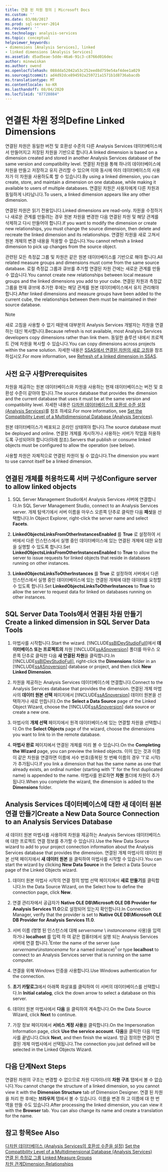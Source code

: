 ```yaml
---
title: 연결 된 차원 정의 | Microsoft Docs
ms.custom: ''
ms.date: 03/08/2017
ms.prod: sql-server-2014
ms.reviewer: ''
ms.technology: analysis-services
ms.topic: conceptual
helpviewer_keywords:
- dimensions [Analysis Services], linked
- linked dimensions [Analysis Services]
ms.assetid: d5ad5eae-5dde-46a6-91c3-c8766d016dec
author: minewiskan
ms.author: owend
ms.openlocfilehash: 088dda52042a53c252eed8d759e54af4dee1a029
ms.sourcegitcommit: ad4d92dce894592a259721a1571b1d8736abacdb
ms.translationtype: MT
ms.contentlocale: ko-KR
ms.lasthandoff: 08/04/2020
ms.locfileid: "87728884"
---
```

# <a name="define-linked-dimensions"></a><span data-ttu-id="9ced8-102">연결된 차원 정의</span><span class="sxs-lookup"><span data-stu-id="9ced8-102">Define Linked Dimensions</span></span>
  <span data-ttu-id="9ced8-103">연결된 차원은 동일한 버전 및 호환성 수준의 다른 Analysis Services 데이터베이스에서 만들어지고 저장된 차원을 기반으로 합니다.</span><span class="sxs-lookup"><span data-stu-id="9ced8-103">A linked dimension is based on a dimension created and stored in another Analysis Services database of the same version and compatibility level.</span></span> <span data-ttu-id="9ced8-104">연결된 차원을 통해 하나의 데이터베이스에 차원을 만들고 저장하고 유지 관리할 수 있으며 이와 동시에 여러 데이터베이스의 사용자가 이 차원을 사용하도록 할 수 있습니다.</span><span class="sxs-lookup"><span data-stu-id="9ced8-104">By using a linked dimension, you can create, store, and maintain a dimension on one database, while making it available to users of multiple databases.</span></span> <span data-ttu-id="9ced8-105">연결된 차원은 사용자에게 다른 차원과 동일하게 나타납니다.</span><span class="sxs-lookup"><span data-stu-id="9ced8-105">To users, a linked dimension appears like any other dimension.</span></span>  
  
 <span data-ttu-id="9ced8-106">연결된 차원은 읽기 전용입니다.</span><span class="sxs-lookup"><span data-stu-id="9ced8-106">Linked dimensions are read-only.</span></span> <span data-ttu-id="9ced8-107">차원을 수정하거나 새로운 관계를 만들려는 경우 원본 차원을 변경한 다음 연결된 차원 및 해당 관계를 삭제하고 다시 만들어야 합니다.</span><span class="sxs-lookup"><span data-stu-id="9ced8-107">If you want to modify the dimension or create new relationships, you must change the source dimension, then delete and recreate the linked dimension and its relationships.</span></span> <span data-ttu-id="9ced8-108">연결된 차원을 새로 고쳐서 원본 개체의 변경 내용을 적용할 수 없습니다.</span><span class="sxs-lookup"><span data-stu-id="9ced8-108">You cannot refresh a linked dimension to pick up changes from the source object.</span></span>  
  
 <span data-ttu-id="9ced8-109">관련된 모든 측정값 그룹 및 차원은 같은 원본 데이터베이스를 기반으로 해야 합니다.</span><span class="sxs-lookup"><span data-stu-id="9ced8-109">All related measure groups and dimensions must come from the same source database.</span></span> <span data-ttu-id="9ced8-110">로컬 측정값 그룹과 큐브를 추가할 연결된 차원 간에는 새로운 관계를 만들 수 없습니다.</span><span class="sxs-lookup"><span data-stu-id="9ced8-110">You cannot create new relationships between local measure groups and the linked dimensions you add to your cube.</span></span> <span data-ttu-id="9ced8-111">연결된 차원과 측정값 그룹을 현재 큐브에 추가한 후에는 해당 관계를 원본 데이터베이스에서 유지 관리해야 합니다.</span><span class="sxs-lookup"><span data-stu-id="9ced8-111">After linked dimensions and measure groups have been added to the current cube, the relationships between them must be maintained in their source database.</span></span>  
  
> [!NOTE]  
>  <span data-ttu-id="9ced8-112">새로 고침을 사용할 수 없기 때문에 대부분의 Analysis Services 개발자는 차원을 연결하는 대신 복사합니다.</span><span class="sxs-lookup"><span data-stu-id="9ced8-112">Because refresh is not available, most Analysis Services developers copy dimensions rather than link them.</span></span> <span data-ttu-id="9ced8-113">동일한 솔루션 내에서 프로젝트 간에 차원을 복사할 수 있습니다.</span><span class="sxs-lookup"><span data-stu-id="9ced8-113">You can copy dimensions across projects within the same solution.</span></span> <span data-ttu-id="9ced8-114">자세한 내용은 [SSAS에서 연결된 차원의 새로 고침](http://sqlblog.com/blogs/marco_russo/archive/2006/09/12/refresh-of-a-linked-dimension-in-ssas.aspx)을 참조하십시오.</span><span class="sxs-lookup"><span data-stu-id="9ced8-114">For more information, see [Refresh of a linked dimension in SSAS](http://sqlblog.com/blogs/marco_russo/archive/2006/09/12/refresh-of-a-linked-dimension-in-ssas.aspx).</span></span>  
  
## <a name="prerequisites"></a><span data-ttu-id="9ced8-115">사전 요구 사항</span><span class="sxs-lookup"><span data-stu-id="9ced8-115">Prerequisites</span></span>  
 <span data-ttu-id="9ced8-116">차원을 제공하는 원본 데이터베이스와 차원을 사용하는 현재 데이터베이스는 버전 및 호환성 수준이 같아야 합니다.</span><span class="sxs-lookup"><span data-stu-id="9ced8-116">The source database that provides the dimension and the current database that uses it must be at the same version and compatibility level.</span></span> <span data-ttu-id="9ced8-117">자세한 내용은 [다차원 데이터베이스의 호환성 수준 설정 &#40;Analysis Services&#41;](compatibility-level-of-a-multidimensional-database-analysis-services.md)를 참조 하세요.</span><span class="sxs-lookup"><span data-stu-id="9ced8-117">For more information, see [Set the Compatibility Level of a Multidimensional Database &#40;Analysis Services&#41;](compatibility-level-of-a-multidimensional-database-analysis-services.md).</span></span>  
  
 <span data-ttu-id="9ced8-118">원본 데이터베이스가 배포되고 온라인 상태여야 합니다.</span><span class="sxs-lookup"><span data-stu-id="9ced8-118">The source database must be deployed and online.</span></span> <span data-ttu-id="9ced8-119">연결된 개체를 게시하거나 사용하는 서버가 작업을 허용하도록 구성되어야 합니다(아래 참조).</span><span class="sxs-lookup"><span data-stu-id="9ced8-119">Servers that publish or consume linked objects must be configured to allow the operation (see below).</span></span>  
  
 <span data-ttu-id="9ced8-120">사용할 차원은 자체적으로 연결된 차원이 될 수 없습니다.</span><span class="sxs-lookup"><span data-stu-id="9ced8-120">The dimension you want to use cannot itself be a linked dimension.</span></span>  
  
## <a name="configure-server-to-allow-linked-objects"></a><span data-ttu-id="9ced8-121">연결된 개체를 허용하도록 서버 구성</span><span class="sxs-lookup"><span data-stu-id="9ced8-121">Configure server to allow linked objects</span></span>  
  
1.  <span data-ttu-id="9ced8-122">SQL Server Management Studio에서 Analysis Services 서버에 연결합니다.</span><span class="sxs-lookup"><span data-stu-id="9ced8-122">In SQL Server Management Studio, connect to an Analysis Services server.</span></span> <span data-ttu-id="9ced8-123">개체 탐색기에서 서버 이름을 마우스 오른쪽 단추로 클릭한 다음 **패싯**을 선택합니다.</span><span class="sxs-lookup"><span data-stu-id="9ced8-123">In Object Explorer, right-click the server name and select **Facets**.</span></span>  
  
2.  <span data-ttu-id="9ced8-124">**LinkedObjectsLinksFromOtherInstancesEnabled** 를 **True** 로 설정하여 서버에서 다른 인스턴스에서 실행 중인 데이터베이스에 있는 연결된 개체에 대한 요청을 실행할 수 있도록 합니다.</span><span class="sxs-lookup"><span data-stu-id="9ced8-124">Set **LinkedObjectsLinksFromOtherInstancesEnabled** to **True** to allow the server to issue requests for linked objects that reside in databases running on other instances.</span></span>  
  
3.  <span data-ttu-id="9ced8-125">**LinkedObjectsLinksToOtherInstances** 를 **True** 로 설정하여 서버에서 다른 인스턴스에서 실행 중인 데이터베이스에 있는 연결된 개체에 대한 데이터를 요청할 수 있도록 합니다.</span><span class="sxs-lookup"><span data-stu-id="9ced8-125">Set **LinkedObjectsLinksToOtherInstances** to **True** to allow the server to request data for linked on databases running on other instances.</span></span>  
  
## <a name="create-a-linked-dimension-in-sql-server-data-tools"></a><span data-ttu-id="9ced8-126">SQL Server Data Tools에서 연결된 차원 만들기</span><span class="sxs-lookup"><span data-stu-id="9ced8-126">Create a linked dimension in SQL Server Data Tools</span></span>  
  
1.  <span data-ttu-id="9ced8-127">마법사를 시작합니다.</span><span class="sxs-lookup"><span data-stu-id="9ced8-127">Start the wizard.</span></span> <span data-ttu-id="9ced8-128">[!INCLUDE[ssBIDevStudioFull](../../includes/ssbidevstudiofull-md.md)]에서 **데이터베이스 또는 프로젝트의** 차원 [!INCLUDE[ssASnoversion](../../includes/ssasnoversion-md.md)] 폴더를 마우스 오른쪽 단추로 클릭한 다음 **새 연결된 차원**을 클릭합니다.</span><span class="sxs-lookup"><span data-stu-id="9ced8-128">In [!INCLUDE[ssBIDevStudioFull](../../includes/ssbidevstudiofull-md.md)], right-click the **Dimensions** folder in an [!INCLUDE[ssASnoversion](../../includes/ssasnoversion-md.md)] database or project, and then click **New Linked Dimension**.</span></span>  
  
2.  <span data-ttu-id="9ced8-129">차원을 제공하는 Analysis Services 데이터베이스에 연결합니다.</span><span class="sxs-lookup"><span data-stu-id="9ced8-129">Connect to the Analysis Services database that provides the dimension.</span></span> <span data-ttu-id="9ced8-130">연결된 개체 마법사의 **데이터 원본 선택** 페이지에서 [!INCLUDE[ssASnoversion](../../includes/ssasnoversion-md.md)] 데이터 원본을 선택하거나 새로 만듭니다.</span><span class="sxs-lookup"><span data-stu-id="9ced8-130">On the **Select a Data Source** page of the Linked Object Wizard, choose the [!INCLUDE[ssASnoversion](../../includes/ssasnoversion-md.md)] data source or create a new one.</span></span>  
  
3.  <span data-ttu-id="9ced8-131">마법사의 **개체 선택** 페이지에서 원격 데이터베이스에 있는 연결할 차원을 선택합니다.</span><span class="sxs-lookup"><span data-stu-id="9ced8-131">On the **Select Objects** page of the wizard, choose the dimensions you want to link to in the remote database.</span></span>  
  
4.  <span data-ttu-id="9ced8-132">**마법사 완료** 페이지에서 연결된 개체를 미리 볼 수 있습니다.</span><span class="sxs-lookup"><span data-stu-id="9ced8-132">On the **Completing the Wizard** page, you can preview the linked objects.</span></span> <span data-ttu-id="9ced8-133">이미 있는 것과 이름이 같은 차원을 연결하면 이름에 서수 번호(중복된 첫 번째 이름의 경우 '1'로 시작)가 추가됩니다.</span><span class="sxs-lookup"><span data-stu-id="9ced8-133">If you link a dimension that has the same name as one that already exists, an ordinal number (starting with '1' for the first duplicated name) is appended to the name.</span></span> <span data-ttu-id="9ced8-134">마법사를 완료하면 **차원** 폴더에 차원이 추가됩니다.</span><span class="sxs-lookup"><span data-stu-id="9ced8-134">When you complete the wizard, the dimension is added to the **Dimensions** folder.</span></span>  
  
##  <a name="create-a-new-data-source-connection-to-an-analysis-services-database"></a><a name="bkmk_CreateNew"></a> <span data-ttu-id="9ced8-135">Analysis Services 데이터베이스에 대한 새 데이터 원본 연결 만들기</span><span class="sxs-lookup"><span data-stu-id="9ced8-135">Create a New Data Source Connection to an Analysis Services Database</span></span>  
 <span data-ttu-id="9ced8-136">새 데이터 원본 마법사를 사용하여 차원을 제공하는 Analysis Services 데이터베이스에 대한 프로젝트 연결 정보를 추가할 수 있습니다.</span><span class="sxs-lookup"><span data-stu-id="9ced8-136">Use the New Data Source wizard to add to your project connection information about the Analysis Services database that provides the dimension.</span></span> <span data-ttu-id="9ced8-137">연결된 개체 마법사의 데이터 원본 선택 페이지에서 **새 데이터 원본** 을 클릭하여 마법사를 시작할 수 있습니다.</span><span class="sxs-lookup"><span data-stu-id="9ced8-137">You can start the wizard by clicking **New Data Source** in the Select a Data Source page of the Linked Objects wizard.</span></span>  
  
1.  <span data-ttu-id="9ced8-138">데이터 원본 마법사 시작의 연결 정의 방법 선택 페이지에서 **새로 만들기**를 클릭합니다.</span><span class="sxs-lookup"><span data-stu-id="9ced8-138">In the Data Source Wizard, on the Select how to define the connection page, click **New**.</span></span>  
  
2.  <span data-ttu-id="9ced8-139">연결 관리자에서 공급자가 **Native OLE DB\Microsoft OLE DB Provider for Analysis Services 11.0**으로 설정되어 있는지 확인합니다.</span><span class="sxs-lookup"><span data-stu-id="9ced8-139">In Connection Manager, verify that the provider is set to **Native OLE DB\Microsoft OLE DB Provider for Analysis Services 11.0**.</span></span>  
  
3.  <span data-ttu-id="9ced8-140">서버 이름 (명명 된 인스턴스에 대해 *servername* \\ *instancename* 사용)을 입력 하거나 **localhost** 를 입력 하 여 같은 컴퓨터에서 실행 되는 Analysis Services 서버에 연결 합니다.<sup>1</sup></span><span class="sxs-lookup"><span data-stu-id="9ced8-140">Enter the name of the server (use *servername*\\*instancename* for a named instance)<sup>1</sup> or type **localhost** to connect to an Analysis Services server that is running on the same computer.</span></span>  
  
4.  <span data-ttu-id="9ced8-141">연결을 위해 Windows 인증을 사용합니다.</span><span class="sxs-lookup"><span data-stu-id="9ced8-141">Use Windows authentication for the connection.</span></span>  
  
5.  <span data-ttu-id="9ced8-142">**초기 카탈로그**에서 아래쪽 화살표를 클릭하여 이 서버의 데이터베이스를 선택합니다.</span><span class="sxs-lookup"><span data-stu-id="9ced8-142">In **Initial catalog**, click the down arrow to select a database on this server.</span></span>  
  
6.  <span data-ttu-id="9ced8-143">데이터 원본 마법사에서 **다음** 을 클릭하여 계속합니다.</span><span class="sxs-lookup"><span data-stu-id="9ced8-143">On the Data Source Wizard, click **Next** to continue.</span></span>  
  
7.  <span data-ttu-id="9ced8-144">가장 정보 페이지에서 **서비스 계정 사용**을 클릭합니다.</span><span class="sxs-lookup"><span data-stu-id="9ced8-144">On the Impersonation Information page, click **Use the service account**.</span></span> <span data-ttu-id="9ced8-145">**다음**을 클릭한 다음 마법사를 끝냅니다.</span><span class="sxs-lookup"><span data-stu-id="9ced8-145">Click **Next**, and then finish the wizard.</span></span> <span data-ttu-id="9ced8-146">방금 정의한 연결이 연결된 개체 마법사에서 선택됩니다.</span><span class="sxs-lookup"><span data-stu-id="9ced8-146">The connection you just defined will be selected in the Linked Objects Wizard.</span></span>  
  
## <a name="next-steps"></a><span data-ttu-id="9ced8-147">다음 단계</span><span class="sxs-lookup"><span data-stu-id="9ced8-147">Next Steps</span></span>  
 <span data-ttu-id="9ced8-148">연결된 차원의 구조는 변경할 수 없으므로 차원 디자이너의 **차원 구조** 탭에서 볼 수 없습니다.</span><span class="sxs-lookup"><span data-stu-id="9ced8-148">You cannot change the structure of a linked dimension, so you cannot view it with the **Dimension Structure** tab of Dimension Designer.</span></span> <span data-ttu-id="9ced8-149">연결 된 차원을 처리 한 후에는 **브라우저** 탭에서 볼 수 있습니다. 이름을 변경 하 고 이름에 대 한 번역을 만들 수도 있습니다.</span><span class="sxs-lookup"><span data-stu-id="9ced8-149">After processing the linked dimension, you can view it with the **Browser** tab. You can also change its name and create a translation for the name.</span></span>  
  
## <a name="see-also"></a><span data-ttu-id="9ced8-150">참고 항목</span><span class="sxs-lookup"><span data-stu-id="9ced8-150">See Also</span></span>  
 <span data-ttu-id="9ced8-151">[다차원 데이터베이스 &#40;Analysis Services의 호환성 수준을 설정&#41;](compatibility-level-of-a-multidimensional-database-analysis-services.md) </span><span class="sxs-lookup"><span data-stu-id="9ced8-151">[Set the Compatibility Level of a Multidimensional Database &#40;Analysis Services&#41;](compatibility-level-of-a-multidimensional-database-analysis-services.md) </span></span>  
 <span data-ttu-id="9ced8-152">[연결 된 측정값 그룹](linked-measure-groups.md) </span><span class="sxs-lookup"><span data-stu-id="9ced8-152">[Linked Measure Groups](linked-measure-groups.md) </span></span>  
 [<span data-ttu-id="9ced8-153">차원 관계</span><span class="sxs-lookup"><span data-stu-id="9ced8-153">Dimension Relationships</span></span>](../multidimensional-models-olap-logical-cube-objects/dimension-relationships.md)  
  
  
